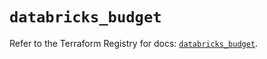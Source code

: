 # `databricks_budget`

Refer to the Terraform Registry for docs: [`databricks_budget`](https://registry.terraform.io/providers/databricks/databricks/1.89.0/docs/resources/budget).
